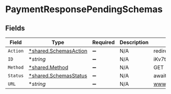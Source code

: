 # PaymentResponsePendingSchemas


## Fields

| Field                                                                | Type                                                                 | Required                                                             | Description                                                          | Example                                                              |
| -------------------------------------------------------------------- | -------------------------------------------------------------------- | -------------------------------------------------------------------- | -------------------------------------------------------------------- | -------------------------------------------------------------------- |
| `Action`                                                             | [*shared.SchemasAction](../../../pkg/models/shared/schemasaction.md) | :heavy_minus_sign:                                                   | N/A                                                                  | redirect                                                             |
| `ID`                                                                 | **string*                                                            | :heavy_minus_sign:                                                   | N/A                                                                  | iKv7t5bgt1gg                                                         |
| `Method`                                                             | [*shared.Method](../../../pkg/models/shared/method.md)               | :heavy_minus_sign:                                                   | N/A                                                                  | GET                                                                  |
| `Status`                                                             | [*shared.SchemasStatus](../../../pkg/models/shared/schemasstatus.md) | :heavy_minus_sign:                                                   | N/A                                                                  | awaiting_user_confirmation                                           |
| `URL`                                                                | **string*                                                            | :heavy_minus_sign:                                                   | N/A                                                                  | www.example.com/payments/finalize                                    |